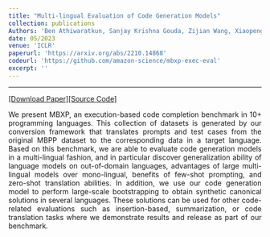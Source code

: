 ```yaml
---
title: "Multi-lingual Evaluation of Code Generation Models"
collection: publications
Authors: 'Ben Athiwaratkun, Sanjay Krishna Gouda, Zijian Wang, Xiaopeng Li, Yuchen Tian, Ming Tan, <b>Wasi Uddin Ahmad</b>, Shiqi Wang, Qing Sun, Mingyue Shang, Sujan Kumar Gonugondla, Hantian Ding, Varun Kumar, Nathan Fulton, Arash Farahani, Siddhartha Jain, Robert Giaquinto, Haifeng Qian, Murali Krishna Ramanathan, Ramesh Nallapati, Baishakhi Ray, Parminder Bhatia, Sudipta Sengupta, Dan Roth, and Bing Xiang.'
date: 05/2023
venue: 'ICLR'
paperurl: 'https://arxiv.org/abs/2210.14868'
codeurl: 'https://github.com/amazon-science/mbxp-exec-eval'
excerpt: ''
---
```

---
<a href='https://arxiv.org/pdf/2210.14868.pdf' target="_blank">[Download Paper]</a><a href='https://github.com/amazon-science/mbxp-exec-eval' target="_blank">[Source Code]</a>

<p align="justify">
We present MBXP, an execution-based code completion benchmark in 10+ programming languages. This collection of datasets is generated by our conversion 
  framework that translates prompts and test cases from the original MBPP dataset to the corresponding data in a target language. Based on this benchmark, 
  we are able to evaluate code generation models in a multi-lingual fashion, and in particular discover generalization ability of language models on 
  out-of-domain languages, advantages of large multi-lingual models over mono-lingual, benefits of few-shot prompting, and zero-shot translation abilities. 
  In addition, we use our code generation model to perform large-scale bootstrapping to obtain synthetic canonical solutions in several languages. 
  These solutions can be used for other code-related evaluations such as insertion-based, summarization, or code translation tasks where we demonstrate 
  results and release as part of our benchmark.
</p>
